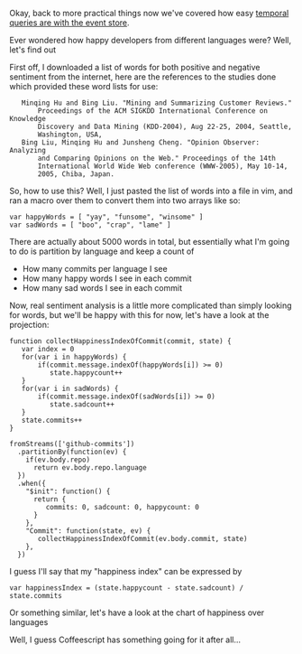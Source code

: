 Okay, back to more practical things now we've covered how easy [temporal queries are with the event store](/entries/evented-github-adventure---temporal-averages.html).

Ever wondered how happy developers from different languages were? Well, let's find out 

First off, I downloaded a list of words for both positive and negative sentiment from the internet, here are the references to the studies done which provided these word lists for use:

       Minqing Hu and Bing Liu. "Mining and Summarizing Customer Reviews."
           Proceedings of the ACM SIGKDD International Conference on Knowledge
           Discovery and Data Mining (KDD-2004), Aug 22-25, 2004, Seattle,
           Washington, USA, 
       Bing Liu, Minqing Hu and Junsheng Cheng. "Opinion Observer: Analyzing
           and Comparing Opinions on the Web." Proceedings of the 14th
           International World Wide Web conference (WWW-2005), May 10-14,
           2005, Chiba, Japan.


So, how to use this? Well, I just pasted the list of words into a file in vim, and ran a macro over them to convert them into two arrays like so:

    var happyWords = [ "yay", "funsome", "winsome" ]
    var sadWords = [ "boo", "crap", "lame" ]

There are actually about 5000 words in total, but essentially what I'm going to do is partition by language and keep a count of 

- How many commits per language I see
- How many happy words I see in each commit
- How many sad words I see in each commit

Now, real sentiment analysis is a little more complicated than simply looking for words, but we'll be happy with this for now, let's have a look at the projection:

    function collectHappinessIndexOfCommit(commit, state) {
       var index = 0
       for(var i in happyWords) {
           if(commit.message.indexOf(happyWords[i]) >= 0)
              state.happycount++
       }
       for(var i in sadWords) {
           if(commit.message.indexOf(sadWords[i]) >= 0)
              state.sadcount++
       }
       state.commits++
    }

    fromStreams(['github-commits'])
      .partitionBy(function(ev) {
        if(ev.body.repo)
          return ev.body.repo.language
      })
      .when({
        "$init": function() {
          return { 
             commits: 0, sadcount: 0, happycount: 0
          }
        },
        "Commit": function(state, ev) {
           collectHappinessIndexOfCommit(ev.body.commit, state)
        },
      })


I guess I'll say that my "happiness index" can be expressed by 

    var happinessIndex = (state.happycount - state.sadcount) / state.commits

Or something similar, let's have a look at the chart of happiness over languages

<div id="scaled"></div>

Well, I guess Coffeescript has something going for it after all...

<script type="text/javascript" src="/d3.v2.js"></script>
<script type="text/javascript">

var data = [
{
key: "Logtalk",
state: {
commits: 1,
sadcount: 0,
happycount: 0
}
},
{
key: "Standard ML",
state: {
commits: 2,
sadcount: 3,
happycount: 1
}
},
{
key: "Coq",
state: {
commits: 1,
sadcount: 0,
happycount: 0
}
},
{
key: "Eiffel",
state: {
commits: 3,
sadcount: 10,
happycount: 1
}
},
{
key: "VHDL",
state: {
commits: 5,
sadcount: 2,
happycount: 3
}
},
{
key: "Apex",
state: {
commits: 1,
sadcount: 7,
happycount: 0
}
},
{
key: "AutoHotkey",
state: {
commits: 1,
sadcount: 0,
happycount: 0
}
},
{
key: "Tcl",
state: {
commits: 3,
sadcount: 3,
happycount: 0
}
},
{
key: "Smalltalk",
state: {
commits: 21,
sadcount: 13,
happycount: 9
}
},
{
key: "Common Lisp",
state: {
commits: 65,
sadcount: 64,
happycount: 21
}
},
{
key: "FORTRAN",
state: {
commits: 4,
sadcount: 0,
happycount: 3
}
},
{
key: "ooc",
state: {
commits: 3,
sadcount: 0,
happycount: 0
}
},
{
key: "Vala",
state: {
commits: 20,
sadcount: 115,
happycount: 41
}
},
{
key: "ColdFusion",
state: {
commits: 4,
sadcount: 11,
happycount: 2
}
},
{
key: "ASP",
state: {
commits: 3,
sadcount: 0,
happycount: 0
}
},
{
key: "OpenEdge ABL",
state: {
commits: 33,
sadcount: 24,
happycount: 10
}
},
{
key: "Julia",
state: {
commits: 14,
sadcount: 29,
happycount: 5
}
},
{
key: "Puppet",
state: {
commits: 20,
sadcount: 20,
happycount: 4
}
},
{
key: "Factor",
state: {
commits: 21,
sadcount: 28,
happycount: 4
}
},
{
key: "R",
state: {
commits: 27,
sadcount: 17,
happycount: 10
}
},
{
key: "HaXe",
state: {
commits: 3,
sadcount: 11,
happycount: 1
}
},
{
key: "Racket",
state: {
commits: 35,
sadcount: 19,
happycount: 10
}
},
{
key: "Prolog",
state: {
commits: 12,
sadcount: 19,
happycount: 3
}
},
{
key: "PowerShell",
state: {
commits: 10,
sadcount: 13,
happycount: 5
}
},
{
key: "Verilog",
state: {
commits: 18,
sadcount: 12,
happycount: 15
}
},
{
key: "F#",
state: {
commits: 25,
sadcount: 15,
happycount: 11
}
},
{
key: "Rust",
state: {
commits: 99,
sadcount: 232,
happycount: 75
}
},
{
key: "Nemerle",
state: {
commits: 2,
sadcount: 3,
happycount: 3
}
},
{
key: "Scheme",
state: {
commits: 21,
sadcount: 12,
happycount: 9
}
},
{
key: "D",
state: {
commits: 13,
sadcount: 11,
happycount: 5
}
},
{
key: "Ceylon",
state: {
commits: 1,
sadcount: 0,
happycount: 0
}
},
{
key: "Arduino",
state: {
commits: 21,
sadcount: 11,
happycount: 12
}
},
{
key: "OCaml",
state: {
commits: 12,
sadcount: 14,
happycount: 2
}
},
{
key: "Assembly",
state: {
commits: 19,
sadcount: 11,
happycount: 7
}
},
{
key: "Delphi",
state: {
commits: 16,
sadcount: 12,
happycount: 10
}
},
{
key: "Dart",
state: {
commits: 20,
sadcount: 8,
happycount: 9
}
},
{
key: "ActionScript",
state: {
commits: 45,
sadcount: 32,
happycount: 30
}
},
{
key: "Erlang",
state: {
commits: 37,
sadcount: 25,
happycount: 20
}
},
{
key: "Clojure",
state: {
commits: 77,
sadcount: 54,
happycount: 33
}
},
{
key: "Groovy",
state: {
commits: 63,
sadcount: 41,
happycount: 18
}
},
{
key: "Haskell",
state: {
commits: 178,
sadcount: 201,
happycount: 87
}
},
{
key: "Visual Basic",
state: {
commits: 14,
sadcount: 13,
happycount: 6
}
},
{
key: "Emacs Lisp",
state: {
commits: 157,
sadcount: 145,
happycount: 82
}
},
{
key: "Go",
state: {
commits: 86,
sadcount: 111,
happycount: 52
}
},
{
key: "VimL",
state: {
commits: 256,
sadcount: 193,
happycount: 110
}
},
{
key: "Scala",
state: {
commits: 175,
sadcount: 132,
happycount: 93
}
},
{
key: "Ada",
state: {
commits: 2,
sadcount: 2,
happycount: 1
}
},
{
key: "Lua",
state: {
commits: 116,
sadcount: 52,
happycount: 20
}
},
{
key: "Perl",
state: {
commits: 322,
sadcount: 349,
happycount: 188
}
},
{
key: "Objective-C",
state: {
commits: 316,
sadcount: 233,
happycount: 95
}
},
{
key: "Matlab",
state: {
commits: 32,
sadcount: 7,
happycount: 0
}
},
{
key: "Shell",
state: {
commits: 705,
sadcount: 707,
happycount: 321
}
},
{
key: "C#",
state: {
commits: 550,
sadcount: 478,
happycount: 200
}
},
{
key: "Ruby",
state: {
commits: 2122,
sadcount: 1637,
happycount: 778
}
},
{
key: "PHP",
state: {
commits: 1703,
sadcount: 1498,
happycount: 615
}
},
{
key: "CoffeeScript",
state: {
commits: 118,
sadcount: 104,
happycount: 36
}
},
{
key: "C",
state: {
commits: 1724,
sadcount: 2571,
happycount: 1157
}
},
{
key: "JavaScript",
state: {
commits: 3700,
sadcount: 2615,
happycount: 1280
}
},
{
key: "Java",
state: {
commits: 2278,
sadcount: 2411,
happycount: 1097
}
},
{
key: "C++",
state: {
commits: 1215,
sadcount: 1199,
happycount: 610
}
},
{
key: "Python",
state: {
commits: 2153,
sadcount: 2049,
happycount: 925
}
}
] 
</script>

<script type="text/javascript">

   var filteredData = []
   for(var i =0 ; i < data.length; i++) {
     if(data[i].key === "VimL") continue;
     if(data[i].state.commits >= 100) {
       var datum = data[i]
       datum.state.index = (datum.state.happycount / datum.state.sadcount) / datum.state.commits
       filteredData.push(datum)
     }
   }

  var svg = d3.select("#scaled").append("svg")
          .attr("width", 800)
          .attr("height", 480)

   var scale = d3.scale.linear()
     .domain([0, d3.max(filteredData, function(d) { return d.state.index })])
     .range([0, 1]);

   var max = d3.max(filteredData, function(d) { return d.state.index });

   svg.append("text")
      .attr("fill", '#000')
      .attr("x", 110)
      .attr("y", 60)
      .text("Happiness index of github commit analysis")

   svg.selectAll(".label")
      .data(filteredData)
      .enter()
        .append("text")
        .attr("class", "label")
        .attr("transform", function(d, i) { 
          var transform = "translate(" + i * (640 / filteredData.length) + "," + 380 + ") "
          transform += "rotate(75) "
          return transform
        })
        .attr("x", 0)
        .attr("y", 0)
        .text(function(d) { return d.key })

    svg.selectAll(".time")
     .data(filteredData)
     .enter()
       .append("rect")
         .attr("class", "time")
         .attr("fill", '#AAF')
         .attr("x", function(d, i) { return i * (640 / filteredData.length)})
         .attr("y", function(d, i) { return 370 - (280 * scale(d.state.index)) })
         .attr("width", 640 / (filteredData.length + 1))
         .attr("height", function(d, i) { return 280 * scale(d.state.index) })
</script>


